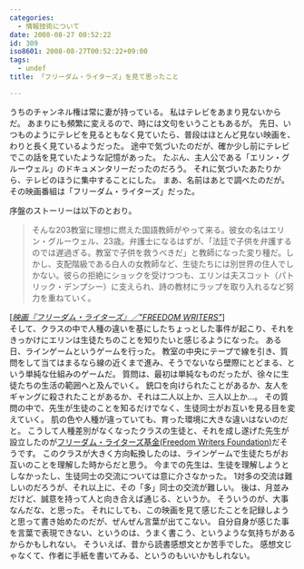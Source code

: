 ```yaml
---
categories:
  - 情報技術について
date: 2008-08-27 00:52:22
id: 309
iso8601: 2008-08-27T00:52:22+09:00
tags:
  - undef
title: 「フリーダム・ライターズ」を見て思ったこと

---
```


うちのチャンネル権は常に妻が持っている。
私はテレビをあまり見ないからだ。
あまりにも頻繁に変えるので、時には文句をいうこともあるが。
先日、いつものようにテレビを見るともなく見ていたら、普段はほとんど見ない映画を、わりと長く見ているようだった。
途中で気づいたのだが、確か少し前にテレビでこの話を見ていたような記憶があった。
たぶん、主人公である「エリン・グルーウェル」のドキュメンタリーだったのだろう。
それに気づいたあたりから、テレビのほうに集中することにした。
まあ、名前はあとで調べたのだが。
その映画番組は「フリーダム・ライターズ」だった。


序盤のストーリーは以下のとおり。
<blockquote cite="http://www.werde.com/movie/new/freedomwriters.html#STORY" title="映画『フリーダム・ライターズ』／&quot;FREEDOM WRITERS&quot;" class="blockquote"><p>そんな203教室に理想に燃えた国語教師がやって来る。彼女の名はエリン・グルーウェル、23歳。弁護士になるはずが、「法廷で子供を弁護するのでは遅過ぎる。教室で子供を救うべきだ」と教師になった変り種だ。しかし、支配階級である白人の女教師など、生徒たちには別世界の住人でしかない。彼らの拒絶にショックを受けつつも、エリンは夫スコット（パトリック・デンプシー）に支えられ、詩の教材にラップを取り入れるなど努力を重ねていく。</p></blockquote><div class="cite">[<cite><a href="http://www.werde.com/movie/new/freedomwriters.html#STORY">映画『フリーダム・ライターズ』／&quot;FREEDOM WRITERS&quot;</a></cite>]</div>
そして、クラスの中で人種の違いを基にしたちょっとした事件が起こり、それをきっかけにエリンは生徒たちのことを知りたいと感じるようになった。
ある日、ラインゲームというゲームを行った。
教室の中央にテープで線を引き、質問をして当てはまるなら線の近くまで進み、そうでないなら壁際にとどまる、という単純な仕組みのゲームだ。
質問は、最初は単純なものだったが、徐々に生徒たちの生活の範囲へと及んでいく。
銃口を向けられたことがあるか、友人をギャングに殺されたことがあるか、それは二人以上か、三人以上か&#133;。
その質問の中で、先生が生徒のことを知るだけでなく、生徒同士がお互いを見る目を変えていく。
肌の色や人種が違っていても、育った環境に大きな違いはないのだと。
こうして人種差別がなくなったクラスの生徒と、それを成し遂げた先生が設立したのが<a href="http://www.freedomwritersfoundation.org">フリーダム・ライターズ基金(Freedom Writers Foundation)</a>だそうです。
このクラスが大きく方向転換したのは、ラインゲームで生徒たちがお互いのことを理解した時からだと思う。
今までの先生は、生徒を理解しようとしなかったし、生徒同士の交流については意に介さなかった。
1対多の交流は難しいのだろうが、それ以上に、その「多」同士の交流が難しい。
後は、月並みだけど、誠意を持って人と向き合えば通じる、というか。
そういうのが、大事なんだな、と思った。
それにしても、この映画を見て感じたことを記録しようと思って書き始めたのだが、ぜんぜん言葉が出てこない。
自分自身が感じた事を言葉で表現できない、というのは、うまく書こう、というような気持ちがあるからかもしれない。
そういえば、昔から読書感想文とか苦手でした。
感想文じゃなくて、作者に手紙を書いてみる、というのもいいかもしれない。
    	